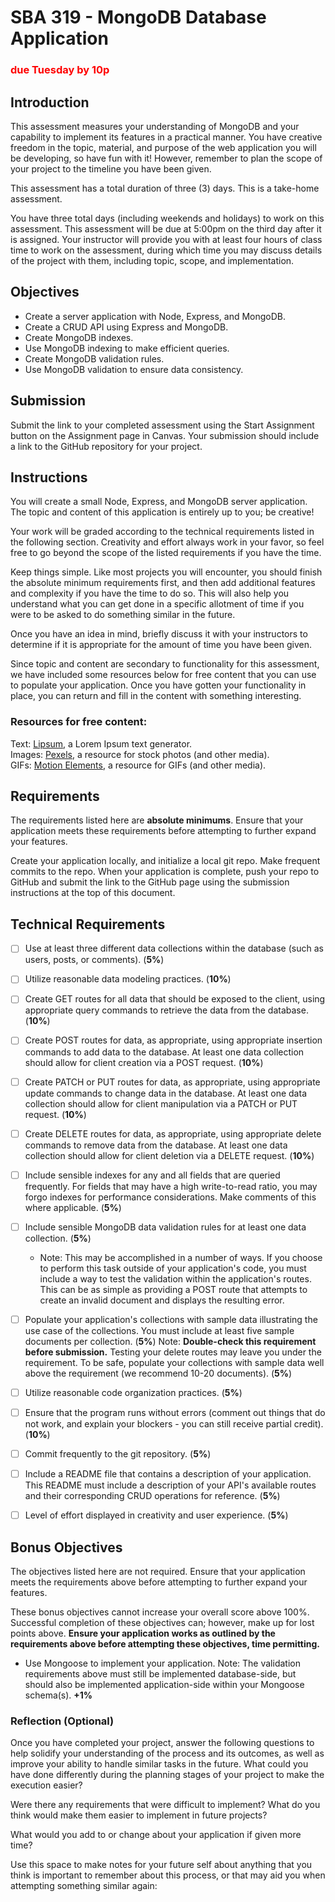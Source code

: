 # SBA 319 - MongoDB Database Application
### <blink><span style="color: red;">due Tuesday by 10p</span></blink>

## Introduction

This assessment measures your understanding of MongoDB and your capability to implement its features in a practical manner. You have creative freedom in the topic, material, and purpose of the web application you will be developing, so have fun with it! However, remember to plan the scope of your project to the timeline you have been given.

This assessment has a total duration of three (3) days. This is a take-home assessment.

You have three total days (including weekends and holidays) to work on this assessment. This assessment will be due at 5:00pm on the third day after it is assigned. Your instructor will provide you with at least four hours of class time to work on the assessment, during which time you may discuss details of the project with them, including topic, scope, and implementation.

## Objectives

- Create a server application with Node, Express, and MongoDB.
- Create a CRUD API using Express and MongoDB.
- Create MongoDB indexes.
- Use MongoDB indexing to make efficient queries.
- Create MongoDB validation rules.
- Use MongoDB validation to ensure data consistency.

## Submission

Submit the link to your completed assessment using the Start Assignment button on the Assignment page in Canvas. Your submission should include a link to the GitHub repository for your project.

## Instructions

You will create a small Node, Express, and MongoDB server application. The topic and content of this application is entirely up to you; be creative!

Your work will be graded according to the technical requirements listed in the following section. Creativity and effort always work in your favor, so feel free to go beyond the scope of the listed requirements if you have the time.

Keep things simple. Like most projects you will encounter, you should finish the absolute minimum requirements first, and then add additional features and complexity if you have the time to do so. This will also help you understand what you can get done in a specific allotment of time if you were to be asked to do something similar in the future.

Once you have an idea in mind, briefly discuss it with your instructors to determine if it is appropriate for the amount of time you have been given.

Since topic and content are secondary to functionality for this assessment, we have included some resources below for free content that you can use to populate your application. Once you have gotten your functionality in place, you can return and fill in the content with something interesting.

### Resources for free content:

Text: <a href="https://www.lipsum.com">Lipsum</a>, a Lorem Ipsum text generator.<br>
Images: <a href="https://www.pexels.com">Pexels</a>, a resource for stock photos (and other media).<br>
GIFs: <a href="https://www.motionelements.com/search/gif">Motion Elements<a/>, a resource for GIFs (and other media).

## Requirements

The requirements listed here are **absolute minimums**. Ensure that your application meets these requirements before attempting to further expand your features.

Create your application locally, and initialize a local git repo. Make frequent commits to the repo. When your application is complete, push your repo to GitHub and submit the link to the GitHub page using the submission instructions at the top of this document.

## Technical Requirements

- [ ] Use at least three different data collections within the database (such as users, posts, or comments). (**5%**)
- [ ] Utilize reasonable data modeling practices. (**10%**)
- [ ] Create GET routes for all data that should be exposed to the client, using appropriate query commands to retrieve the data from the database. (**10%**)
- [ ] Create POST routes for data, as appropriate, using appropriate insertion commands to add data to the database. At least one data collection should allow for client creation via a POST request. (**10%**)
- [ ] Create PATCH or PUT routes for data, as appropriate, using appropriate update commands to change data in the database. At least one data collection should allow for client manipulation via a PATCH or PUT request. (**10%**)
- [ ] Create DELETE routes for data, as appropriate, using appropriate delete commands to remove data from the database. At least one data collection should allow for client deletion via a DELETE request. (**10%**)
- [ ] Include sensible indexes for any and all fields that are queried frequently. For fields that may have a high write-to-read ratio, you may forgo indexes for performance considerations. Make comments of this where applicable. (**5%**)
- [ ] Include sensible MongoDB data validation rules for at least one data collection. (**5%**)
  - Note: This may be accomplished in a number of ways. If you choose to perform this task outside of your application's code, you must include a way to test the validation within the application's routes. This can be as simple as providing a POST route that attempts to create an invalid document and displays the resulting error.
- [ ] Populate your application's collections with sample data illustrating the use case of the collections. You must include at least five sample documents per collection.  (**5%**)
Note: **Double-check this requirement before submission.** Testing your delete routes may leave you under the requirement. To be safe, populate your collections with sample data well above the requirement (we recommend 10-20 documents). (**5%**)
- [ ] Utilize reasonable code organization practices.  (**5%**)
- [ ] Ensure that the program runs without errors (comment out things that do not work, and explain your blockers - you can still receive partial credit).  (**10%**)
- [ ] Commit frequently to the git repository.  (**5%**)
- [ ] Include a README file that contains a description of your application.
This README must include a description of your API's available routes and their corresponding CRUD operations for reference.  (**5%**)
- [ ] Level of effort displayed in creativity and user experience.  (**5%**)


## Bonus Objectives
The objectives listed here are not required. Ensure that your application meets the requirements above before attempting to further expand your features.

These bonus objectives cannot increase your overall score above 100%. Successful completion of these objectives can; however, make up for lost points above. **Ensure your application works as outlined by the requirements above before attempting these objectives, time permitting.**

- Use Mongoose to implement your application.
Note: The validation requirements above must still be implemented database-side, but should also be implemented application-side within your Mongoose schema(s). **+1%**	

### Reflection (Optional)
Once you have completed your project, answer the following questions to help solidify your understanding of the process and its outcomes, as well as improve your ability to handle similar tasks in the future.
What could you have done differently during the planning stages of your project to make the execution easier?

Were there any requirements that were difficult to implement? What do you think would make them easier to implement in future projects?

What would you add to or change about your application if given more time?

Use this space to make notes for your future self about anything that you think is important to remember about this process, or that may aid you when attempting something similar again:

